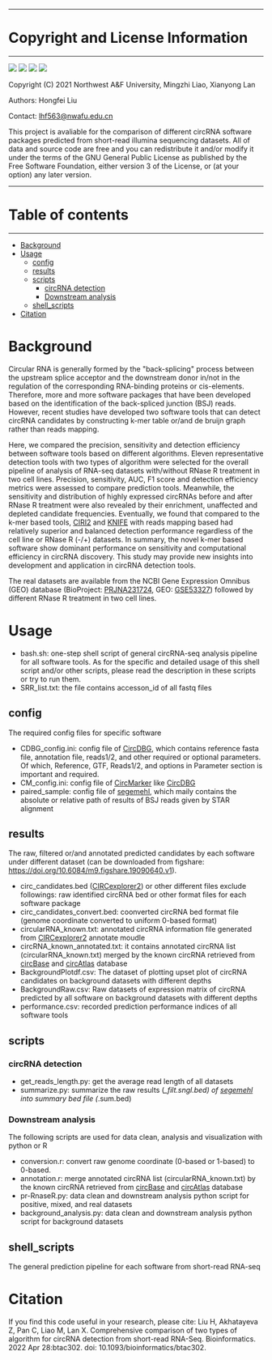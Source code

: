 **********************************
# Copyright and License Information
**********************************
[![](https://img.shields.io/badge/Python-3.5.2-brightgreen)](https://www.python.org/downloads/release/python-352/)
![](https://img.shields.io/badge/matplotlib-3.3.3-blue)
[![](https://img.shields.io/badge/R-4.1.0-orange)](https://cloud.r-project.org/src/base/R-4/R-4.1.0.tar.gz)
![](https://img.shields.io/badge/ggplot2-3.3.5-red)

Copyright (C) 2021
Northwest A&F University,
Mingzhi Liao, Xianyong Lan
  
Authors: Hongfei Liu

Contact: lhf563@nwafu.edu.cn

This project is avaliable for the comparison of different circRNA software packages predicted from short-read illumina sequencing datasets.
All of data and source code are free and you can redistribute it and/or modify
it under the terms of the GNU General Public License as published by
the Free Software Foundation, either version 3 of the License, or
(at your option) any later version.

******************
# Table of contents
******************
* [Background](#background)
* [Usage](#usage)
  * [config](#config)
  * [results](#results)
  * [scripts](#scripts)
    * [circRNA detection](#circrna-detection)
    * [Downstream analysis](#downstream-analysis)
  * [shell\_scripts](#shell_scripts)
* [Citation](#citation)


# Background
  Circular RNA is generally formed by the "back-splicing" process between the upstream splice acceptor and the downstream donor in/not in the regulation of the corresponding RNA-binding proteins or cis-elements. Therefore, more and more software packages that have been developed based on the identification of the back-spliced junction (BSJ) reads. However, recent studies have developed two software tools that can detect circRNA candidates by constructing k-mer table or/and de bruijn graph rather than reads mapping.
  
  Here, we compared the precision, sensitivity and detection efficiency between software tools based on different algorithms. Eleven representative detection tools with two types of algorithm were selected for the overall pipeline of analysis of RNA-seq datasets with/without RNase R treatment in two cell lines. Precision, sensitivity, AUC, F1 score and detection efficiency metrics were assessed to compare prediction tools. Meanwhile, the sensitivity and distribution of highly expressed circRNAs before and after RNase R treatment were also revealed by their enrichment, unaffected and depleted candidate frequencies. Eventually, we found that compared to the k-mer based tools, [CIRI2][CIRI2] and [KNIFE][KNIFE] with reads mapping based had relatively superior and balanced detection performance regardless of the cell line or RNase R (-/+) datasets. In summary, the novel k-mer based software show dominant performance on sensitivity and computational efficiency in circRNA discovery. This study may provide new insights into development and application in circRNA detection tools.

  The real datasets are available from the NCBI Gene Expression Omnibus (GEO) database (BioProject: [PRJNA231724](https://www.ncbi.nlm.nih.gov/bioproject/?term=PRJNA231724), GEO: [GSE53327](https://www.ncbi.nlm.nih.gov/geo/query/acc.cgi?acc=GSE53327)) followed by different RNase R treatment in two cell lines.
# Usage
- bash.sh: one-step shell script of general circRNA-seq analysis pipeline for all software tools. As for the specific and detailed usage of this shell script and/or other scripts, please read the description in these scripts or try to run them.
- SRR_list.txt: the file contains accesson_id of all fastq files
## config
The required config files for specific software
- CDBG_config.ini: config file of [CircDBG](https://github.com/lxwgcool/CircDBG), which contains reference fasta file, annotation file, reads1/2, and other required or optional parameters. Of which, Reference, GTF, Reads1/2, and options in Parameter section is important and required.
- CM_config.ini: config file of [CircMarker](https://github.com/lxwgcool/CircMarker) like [CircDBG](https://github.com/lxwgcool/CircDBG)
- paired_sample: config file of [segemehl][segemehl], which maily contains the absolute or relative path of results of BSJ reads given by STAR alignment
## results  
The raw, filtered or/and annotated predicted candidates by each software under different dataset (can be downloaded from figshare: https://doi.org/10.6084/m9.figshare.19090640.v1).
- circ_candidates.bed ([CIRCexplorer2][CIRCexplorer2]) or other different files exclude followings: raw identified circRNA bed or other format files for each software package
- circ_candidates_convert.bed: coonverted circRNA bed format file (genome coordinate converted to uniform 0-based format)
- circularRNA_known.txt: annotated circRNA information file generated from [CIRCexplorer2][CIRCexplorer2] annotate moudle
- circRNA_known_annotated.txt: it contains annotated circRNA list (circularRNA_known.txt) merged by the known circRNA retrieved from [circBase][circBase] and [circAtlas][circAtlas] database
- BackgroundPlotdf.csv: The dataset of plotting upset plot of circRNA candidates on background datasets with different depths
- BackgroundRaw.csv: Raw datasets of expression matrix of circRNA predicted by all software on background datasets with different depths
- performance.csv: recorded prediction performance indices of all software tools
## scripts
### circRNA detection
- get_reads_length.py: get the average read length of all datasets
- summarize.py: summarize the raw results (*_filt.sngl.bed) of [segemehl][segemehl] into summary bed file (*.sum.bed)
### Downstream analysis
The following scripts are used for data clean, analysis and visualization with python or R
- conversion.r: convert raw genome coordinate (0-based or 1-based) to 0-based.
- annotation.r: merge annotated circRNA list (circularRNA_known.txt) by the known circRNA retrieved from [circBase][circBase] and [circAtlas][circAtlas] database
- pr-RnaseR.py: data clean and downstream analysis python script for positive, mixed, and real datasets
- background_analysis.py: data clean and downstream analysis python script for background datasets
## shell_scripts  
The general prediction pipeline for each software from short-read RNA-seq
# Citation
If you find this code useful in your research, please cite:
Liu H, Akhatayeva Z, Pan C, Liao M, Lan X. Comprehensive comparison of two types of algorithm for circRNA detection from short-read RNA-Seq. Bioinformatics. 2022 Apr 28:btac302. doi: 10.1093/bioinformatics/btac302.

[CIRCexplorer2]: https://circexplorer2.readthedocs.io/en/latest/
[CIRI2]: https://sourceforge.net/projects/ciri/files/CIRI2/
[KNIFE]: https://github.com/blawney/knife_circ_rna
[segemehl]: https://www.bioinf.uni-leipzig.de/Software/segemehl/
[circBase]: http://www.circbase.org/
[circAtlas]: http://circatlas.biols.ac.cn/